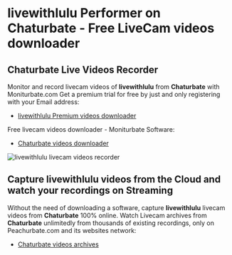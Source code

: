 # livewithlulu Performer on Chaturbate - Free LiveCam videos downloader

## Chaturbate Live Videos Recorder

Monitor and record livecam videos of **livewithlulu** from **Chaturbate** with Moniturbate.com
Get a premium trial for free by just and only registering with your Email address:
* [livewithlulu Premium videos downloader](https://moniturbate.com/request-demo-licence-key.html)

Free livecam videos downloader - Moniturbate Software:
* [Chaturbate videos downloader](https://moniturbate.com/moniturbate-download-software.html)

![livewithlulu livecam videos recorder](https://peachurnet.com/templates/moniturbate-software.png)


## Capture livewithlulu videos from the Cloud and watch your recordings on Streaming

Without the need of downloading a software, capture **livewithlulu** livecam videos from **Chaturbate** 100% online.
Watch Livecam archives from **Chaturbate** unlimitedly from thousands of existing recordings, only on Peachurbate.com and its websites network:
* [Chaturbate videos archives](https://peachurnet.com/)